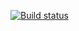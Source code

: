 [![Build status](https://ci.appveyor.com/api/projects/status/yahp06jh3tnopaan?svg=true)](https://ci.appveyor.com/project/TrebinD/api-ci)


